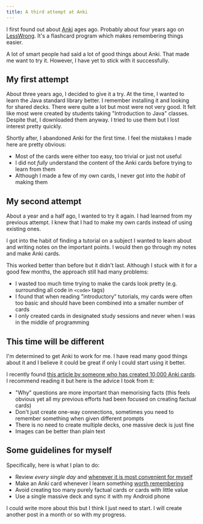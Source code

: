 ```yaml
---
title: A third attempt at Anki
---
```


I first found out about [Anki](http://ankisrs.net/) ages ago. Probably about four years ago on [LessWrong](http://wiki.lesswrong.com/wiki/Spaced_repetition). It's a flashcard program which makes remembering things easier. 

A lot of smart people had said a lot of good things about Anki. That made me want to try it. However, I have yet to stick with it successfully. 


## My first attempt

About three years ago, I decided to give it a try. At the time, I wanted to learn the Java standard library better. I remember installing it and looking for shared decks. There were quite a lot but most were not very good. It felt like most were created by students taking "Introduction to Java" classes. Despite that, I downloaded them anyway. I tried to use them but I lost interest pretty quickly.

Shortly after, I abandoned Anki for the first time. I feel the mistakes I made here are pretty obvious:

- Most of the cards were either too easy, too trivial or just not useful
- I did not *fully* understand the content of the Anki cards before trying to learn from them
- Although I made a few of my own cards, I never got into the *habit* of making them

## My second attempt

About a year and a half ago, I wanted to try it again. I had learned from my previous attempt. I knew that I had to make my own cards instead of using existing ones. 

I got into the habit of finding a tutorial on a subject I wanted to learn about and writing notes on the important points. I would then go through my notes and make Anki cards. 

This worked better than before but it didn't last. Although I stuck with it for a good few months, the approach still had many problems:

- I wasted too much time trying to make the cards look pretty (e.g. surrounding all code in `<code>` tags)
- I found that when reading "introductory" tutorials, my cards were often too basic and should have been combined into a smaller number of cards
- I only created cards in designated study sessions and never when I was in the middle of programming

## This time will be different

I'm determined to get Anki to work for me. I have read many good things about it and I believe it could be great if only I could start using it better. 

I recently found [this article by someone who has created 10,000 Anki cards](http://rs.io/2014/04/05/Anki-10000-cards-later.html). I recommend reading it but here is the advice I took from it:

- "Why" questions are more important than memorising facts (this feels obvious yet all my previous efforts had been focused on creating factual cards)
- Don't just create one-way connections, sometimes you need to remember something when given different prompts
- There is no need to create multiple decks, one massive deck is just fine
- Images can be better than plain text

## Some guidelines for myself

Specifically, here is what I plan to do:

- Review *every single day* and [whenever it is most convenient for myself](http://www.gwern.net/Spaced%20repetition#when-to-review)
- Make an Anki card whenever I learn something [worth remembering](http://www.gwern.net/Spaced%20repetition#how-much-to-add)
- Avoid creating too many purely factual cards or cards with little value
- Use a single massive deck and sync it with my Android phone

I could write more about this but I think I just need to start. I will create another post in a month or so with my progress. 
